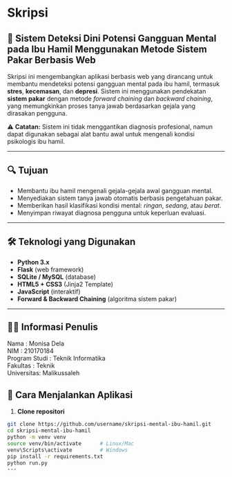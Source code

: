 # Skripsi

## 🧠 Sistem Deteksi Dini Potensi Gangguan Mental pada Ibu Hamil Menggunakan Metode Sistem Pakar Berbasis Web

Skripsi ini mengembangkan aplikasi berbasis web yang dirancang untuk membantu mendeteksi potensi gangguan mental pada ibu hamil, termasuk **stres**, **kecemasan**, dan **depresi**. Sistem ini menggunakan pendekatan **sistem pakar** dengan metode *forward chaining* dan *backward chaining*, yang memungkinkan proses tanya jawab berdasarkan gejala yang dirasakan pengguna.

⚠️ **Catatan:** Sistem ini tidak menggantikan diagnosis profesional, namun dapat digunakan sebagai alat bantu awal untuk mengenali kondisi psikologis ibu hamil.

---

## 🔍 Tujuan

- Membantu ibu hamil mengenali gejala-gejala awal gangguan mental.
- Menyediakan sistem tanya jawab otomatis berbasis pengetahuan pakar.
- Memberikan hasil klasifikasi kondisi mental: *ringan*, *sedang*, atau *berat*.
- Menyimpan riwayat diagnosa pengguna untuk keperluan evaluasi.

---

## 🛠 Teknologi yang Digunakan

- **Python 3.x**
- **Flask** (web framework)
- **SQLite / MySQL** (database)
- **HTML5 + CSS3** (Jinja2 Template)
- **JavaScript** (interaktif)
- **Forward & Backward Chaining** (algoritma sistem pakar)

---


## 👩‍🎓 Informasi Penulis
Nama       : Monisa Dela  
NIM        : 210170184  
Program Studi : Teknik Informatika  
Fakultas   : Teknik  
Universitas: Malikussaleh


## 🚀 Cara Menjalankan Aplikasi

1. **Clone repositori**
```bash
git clone https://github.com/username/skripsi-mental-ibu-hamil.git
cd skripsi-mental-ibu-hamil
python -m venv venv
source venv/bin/activate      # Linux/Mac
venv\Scripts\activate         # Windows
pip install -r requirements.txt
python run.py
---
